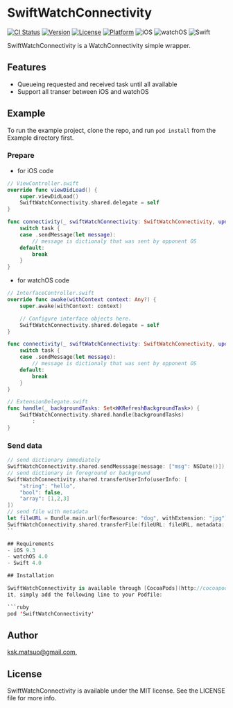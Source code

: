 # SwiftWatchConnectivity

[![CI Status](http://img.shields.io/travis/ksk.matsuo@gmail.com/SwiftWatchConnectivity.svg?style=flat)](https://travis-ci.org/ksk.matsuo@gmail.com/SwiftWatchConnectivity)
[![Version](https://img.shields.io/cocoapods/v/SwiftWatchConnectivity.svg?style=flat)](http://cocoapods.org/pods/SwiftWatchConnectivity)
[![License](https://img.shields.io/cocoapods/l/SwiftWatchConnectivity.svg?style=flat)](http://cocoapods.org/pods/SwiftWatchConnectivity)
[![Platform](https://img.shields.io/cocoapods/p/SwiftWatchConnectivity.svg?style=flat)](http://cocoapods.org/pods/SwiftWatchConnectivity)
![iOS](https://img.shields.io/badge/iOS-9.3-blue.svg?style=flat)
![watchOS](https://img.shields.io/badge/watchOS-4.0-blue.svg?style=flat)
![Swift](https://img.shields.io/badge/Swift-4.0-blue.svg?style=flat)

SwiftWatchConnectivity is a WatchConnectivity simple wrapper.

## Features

- Queueing requested and received task until all available
- Support all transer between iOS and watchOS

## Example

To run the example project, clone the repo, and run `pod install` from the Example directory first.

### Prepare
- for iOS code
``` swift
// ViewController.swift
override func viewDidLoad() {
    super.viewDidLoad()
    SwiftWatchConnectivity.shared.delegate = self
}

func connectivity(_ swiftWatchConnectivity: SwiftWatchConnectivity, updatedWithTask task: SwiftWatchConnectivity.Task) {
    switch task {
    case .sendMessage(let message):
        // message is dictionaly that was sent by opponent OS
    default:
        break
    }
}
```

- for watchOS code
``` swift
// InterfaceController.swift
override func awake(withContext context: Any?) {
    super.awake(withContext: context)

    // Configure interface objects here.
    SwiftWatchConnectivity.shared.delegate = self
}

func connectivity(_ swiftWatchConnectivity: SwiftWatchConnectivity, updatedWithTask task: SwiftWatchConnectivity.Task) {
    switch task {
    case .sendMessage(let message):
        // message is dictionaly that was sent by opponent OS
    default:
        break
    }
}

// ExtensionDelegate.swift
func handle(_ backgroundTasks: Set<WKRefreshBackgroundTask>) {
    SwiftWatchConnectivity.shared.handle(backgroundTasks)
        :
}
```
### Send data
``` swift
// send dictionary immediately
SwiftWatchConnectivity.shared.sendMesssage(message: ["msg": NSDate()])
// send dictionary in foreground or background
SwiftWatchConnectivity.shared.transferUserInfo(userInfo: [
    "string": "hello",
    "bool": false,
    "array": [1,2,3]
])
// send file with metadata
let fileURL = Bundle.main.url(forResource: "dog", withExtension: "jpg")!
SwiftWatchConnectivity.shared.transferFile(fileURL: fileURL, metadata: ["Level": 8])
``

## Requirements
- iOS 9.3
- watchOS 4.0
- Swift 4.0

## Installation

SwiftWatchConnectivity is available through [CocoaPods](http://cocoapods.org). To install
it, simply add the following line to your Podfile:

```ruby
pod 'SwiftWatchConnectivity'
```

## Author

ksk.matsuo@gmail.com,

## License

SwiftWatchConnectivity is available under the MIT license. See the LICENSE file for more info.
